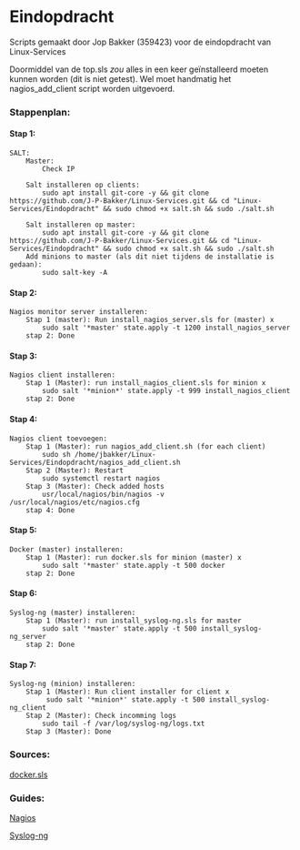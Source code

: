 # Eindopdracht

Scripts gemaakt door Jop Bakker (359423) voor de eindopdracht van Linux-Services

Doormiddel van de top.sls *zou* alles in een keer geïnstalleerd moeten kunnen worden (dit is niet getest). Wel moet handmatig het nagios_add_client script worden uitgevoerd.

### Stappenplan:
#### Stap 1:
```
SALT:
	Master:
		Check IP
		
	Salt installeren op clients:
		sudo apt install git-core -y && git clone https://github.com/J-P-Bakker/Linux-Services.git && cd "Linux-Services/Eindopdracht" && sudo chmod +x salt.sh && sudo ./salt.sh

	Salt installeren op master:
		sudo apt install git-core -y && git clone https://github.com/J-P-Bakker/Linux-Services.git && cd "Linux-Services/Eindopdracht" && sudo chmod +x salt.sh && sudo ./salt.sh
	Add minions to master (als dit niet tijdens de installatie is gedaan):
		sudo salt-key -A
```
#### Stap 2:
```
Nagios monitor server installeren:
	Stap 1 (master): Run install_nagios_server.sls for (master) x
		sudo salt '*master' state.apply -t 1200 install_nagios_server
	stap 2: Done
```
#### Stap 3:
```
Nagios client installeren:
	Stap 1 (Master): run install_nagios_client.sls for minion x
		sudo salt '*minion*' state.apply -t 999 install_nagios_client
	stap 2: Done
```
#### Stap 4:
```
Nagios client toevoegen:
	Stap 1 (Master): run nagios_add_client.sh (for each client)
		sudo sh /home/jbakker/Linux-Services/Eindopdracht/nagios_add_client.sh
	Stap 2 (Master): Restart
		sudo systemctl restart nagios
	Stap 3 (Master): Check added hosts
		usr/local/nagios/bin/nagios -v /usr/local/nagios/etc/nagios.cfg
	stap 4: Done
```
#### Stap 5:
```
Docker (master) installeren:
	Stap 1 (Master): run docker.sls for minion (master) x
		sudo salt '*master' state.apply -t 500 docker
	stap 2: Done
```
#### Stap 6:
```
Syslog-ng (master) installeren:
	Stap 1 (Master): run install_syslog-ng.sls for master
		sudo salt '*master' state.apply -t 500 install_syslog-ng_server
	stap 2: Done
```
#### Stap 7:
```
Syslog-ng (minion) installeren:
	Stap 1 (Master): Run client installer for client x
		 sudo salt '*minion*' state.apply -t 500 install_syslog-ng_client
	Stap 2 (Master): Check incomming logs
		sudo tail -f /var/log/syslog-ng/logs.txt
	Stap 3 (Master): Done
```

### Sources:
[docker.sls](https://git.osso.nl/salt/docker-systemd-formula/commit/b1cc8ffc12b08ab3f28740538a0f0eeb27aa0f38?view=parallel "Docker.sls source")


### Guides:
[Nagios](https://www.howtoforge.com/tutorial/ubuntu-nagios/ "Nagios guide")

[Syslog-ng](https://www.techrepublic.com/article/how-to-use-syslog-ng-to-collect-logs-from-remote-linux-machines/ "Syslog-ng guide")

